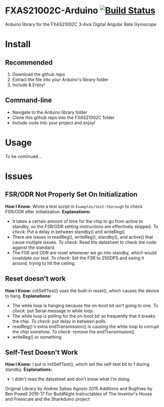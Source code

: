 FXAS21002C-Arduino [![Build Status](https://travis-ci.org/sabas1080/FXAS21002C_Arduino_Library.svg?branch=master)](https://travis-ci.org/sabas1080/FXAS21002C_Arduino_Library)
================== 

Arduino library for the FXAS21002C 3-Axis Digital Angular Rate Gyroscope
# Install

## Recommended
1. Download the github repo
2. Extract the file into your Arduino's library folder
3. Include & Enjoy!

## Command-line
* Navigate to the Arduino library folder
* Clone this github repo into the FXAS21002C folder
* Include code into your project and enjoy!

# Usage
To be continued...

# Issues

## FSR/ODR Not Properly Set On Initialization
**How I Know:** Wrote a test script in `Examples/test-thorough` to check FSR/ODR after initialization.
**Explanations:**
 * It takes a certain amount of time for the chip to go from active to standby, so the FSR/ODR setting instructions
   are effectively skipped. *To check:* Put a delay in between standby() and writeReg()
 * There are issues in readReg(), writeReg(), standby(), and active() that cause multiple issues.
   *To check:* Read the datasheet to check the code against the standard.
 * The FSR and ODR are reset whenever we go into standby, which would invalidate our test.
   *To check:* Set the FSR to 250DPS and swing it around, trying to hit the ceiling.

## Reset doesn't work
**How I Know:** initSelfTest() uses the built-in reset(), which causes the device to hang.
**Explanations:**
 * The while loop is hanging because the on-boot bit isn't going to one. *To check:* put Serial message in while
   loop.
 * The while loop is polling for the on-boot bit so frequently that it breaks the chip. *To check:* put delay in between
   polls.
 * readReg()'s extra endTransmission() is causing the while loop to corrupt the chip somehow.
   *To check:* remove the endTransmission()
 * writeReg() or something

## Self-Test Doesn't Work
**How I Know:** I put in initSelfTest(), which set the self-test bit to 1 during standby.
**Explanations:**
 * I didn't read the datasheet and don't know what I'm doing.

Original Library by Andres Sabas Agosto 2015
Additions and Bugfixes by Ben Powell 2016-17
For BuildNight Instructables of The Inventor's House and Freescale and the Sharkduino project
